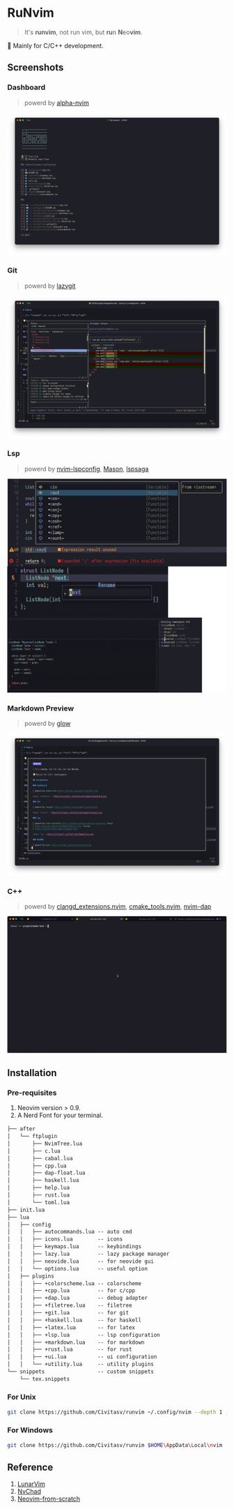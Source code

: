 # RuNvim

> It's **runvim**, not run vim, but **ru**n **N**eo**vim**.

🌟 Mainly for C/C++ development.

## Screenshots

### Dashboard

> powerd by [alpha-nvim](https://github.com/goolord/alpha-nvim)

![dashboard](images/dashboard.png)

### Git

> powerd by [lazygit](https://github.com/jesseduffield/lazygit)

![lazygit](images/lazygit.png)

### Lsp

> powerd by [nvim-lspconfig](https://github.com/neovim/nvim-lspconfig), [Mason](https://github.com/williamboman/mason.nvim), [lspsaga](https://github.com/nvimdev/lspsaga.nvim)

![lsp](images/lsp.png)

### Markdown Preview

> powerd by [glow](https://github.com/charmbracelet/glow)

![glow](images/glow.png)

### C++

> powerd by [clangd_extensions.nvim](https://github.com/p00f/clangd_extensions.nvim), [cmake_tools.nvim](https://github.com/Civitasv/cmake-tools.nvim), [nvim-dap](https://github.com/mfussenegger/nvim-dap)

![cpp](images/cpp.gif)

## Installation

### Pre-requisites

1. Neovim version > 0.9.
2. A Nerd Font for your terminal.

```txt
├── after
│   └── ftplugin
│       ├── NvimTree.lua
│       ├── c.lua
│       ├── cabal.lua
│       ├── cpp.lua
│       ├── dap-float.lua
│       ├── haskell.lua
│       ├── help.lua
│       ├── rust.lua
│       └── toml.lua
├── init.lua
├── lua
│   ├── config
│   │   ├── autocommands.lua -- auto cmd
│   │   ├── icons.lua        -- icons
│   │   ├── keymaps.lua      -- keybindings
│   │   ├── lazy.lua         -- lazy package manager
│   │   ├── neovide.lua      -- for neovide gui
│   │   └── options.lua      -- useful option
│   ├── plugins
│   │   ├── +colorscheme.lua -- colorscheme
│   │   ├── +cpp.lua         -- for c/cpp
│   │   ├── +dap.lua         -- debug adapter
│   │   ├── +filetree.lua    -- filetree
│   │   ├── +git.lua         -- for git
│   │   ├── +haskell.lua     -- for haskell
│   │   ├── +latex.lua       -- for latex
│   │   ├── +lsp.lua         -- lsp configuration
│   │   ├── +markdown.lua    -- for markdown
│   │   ├── +rust.lua        -- for rust
│   │   ├── +ui.lua          -- ui configuration
│   │   └── +utility.lua     -- utility plugins
└── snippets                 -- custom snippets
    └── tex.snippets
```

### For Unix

```bash
git clone https://github.com/Civitasv/runvim ~/.config/nvim --depth 1 ; nvim
```

### For Windows

```bash
git clone https://github.com/Civitasv/runvim $HOME\AppData\Local\nvim --depth 1 ; nvim
```

## Reference

1. [LunarVim](https://github.com/LunarVim/LunarVim)
2. [NvChad](https://github.com/NvChad/NvChad)
3. [Neovim-from-scratch](https://github.com/LunarVim/Neovim-from-scratch)
